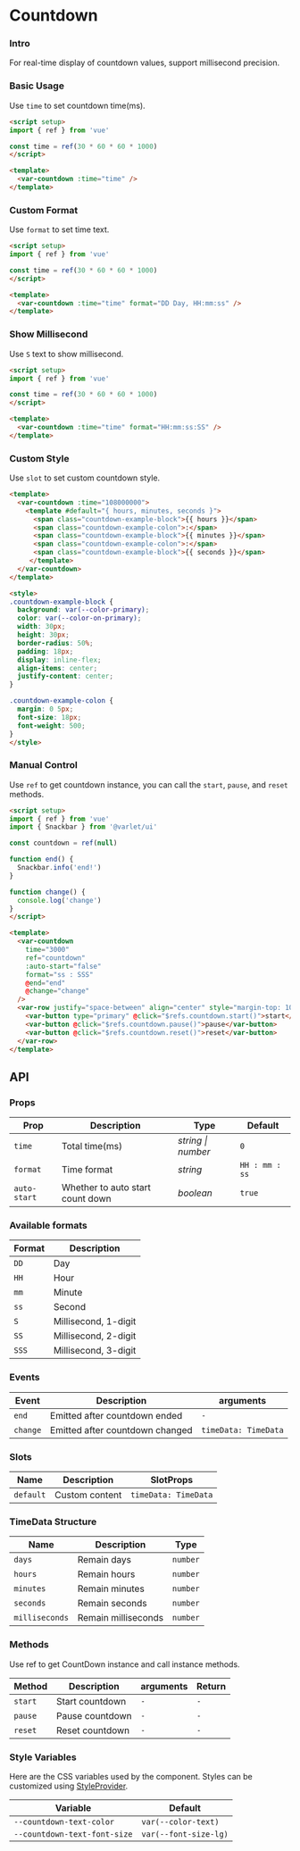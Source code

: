 # Countdown

### Intro

For real-time display of countdown values, support millisecond precision.

### Basic Usage

Use `time` to set countdown time(ms).

```html
<script setup>
import { ref } from 'vue'

const time = ref(30 * 60 * 60 * 1000)
</script>

<template>
  <var-countdown :time="time" />
</template>
```

### Custom Format

Use `format` to set time text.

```html
<script setup>
import { ref } from 'vue'

const time = ref(30 * 60 * 60 * 1000)
</script>

<template>
  <var-countdown :time="time" format="DD Day, HH:mm:ss" />
</template>
```

### Show Millisecond

Use `S` text to show millisecond.

```html
<script setup>
import { ref } from 'vue'

const time = ref(30 * 60 * 60 * 1000)
</script>

<template>
  <var-countdown :time="time" format="HH:mm:ss:SS" />
</template>
```

### Custom Style

Use `slot` to set custom countdown style.

```html
<template>
  <var-countdown :time="108000000">
    <template #default="{ hours, minutes, seconds }">
      <span class="countdown-example-block">{{ hours }}</span>
      <span class="countdown-example-colon">:</span>
      <span class="countdown-example-block">{{ minutes }}</span>
      <span class="countdown-example-colon">:</span>
      <span class="countdown-example-block">{{ seconds }}</span>
     </template>
  </var-countdown>
</template>

<style>
.countdown-example-block {
  background: var(--color-primary);
  color: var(--color-on-primary);
  width: 30px;
  height: 30px;
  border-radius: 50%;
  padding: 18px;
  display: inline-flex;
  align-items: center;
  justify-content: center;
}

.countdown-example-colon {
  margin: 0 5px;
  font-size: 18px;
  font-weight: 500;
}
</style>
```

### Manual Control

Use `ref` to get countdown instance, you can call the `start`, `pause`, and `reset` methods.

```html
<script setup>
import { ref } from 'vue'
import { Snackbar } from '@varlet/ui'

const countdown = ref(null)

function end() {
  Snackbar.info('end!')
}

function change() {
  console.log('change')
}
</script>

<template>
  <var-countdown
    time="3000"
    ref="countdown"
    :auto-start="false"
    format="ss : SSS"
    @end="end"
    @change="change"
  />
  <var-row justify="space-between" align="center" style="margin-top: 10px">
    <var-button type="primary" @click="$refs.countdown.start()">start</var-button>
    <var-button @click="$refs.countdown.pause()">pause</var-button>
    <var-button @click="$refs.countdown.reset()">reset</var-button>
  </var-row>
</template>
```

## API

### Props

| Prop         | Description                      | Type               | Default        |
| ------------ | -------------------------------- | ------------------ | -------------- |
| `time`       | Total time(ms)                   | _string \| number_ | `0`            |
| `format`     | Time format                      | _string_           | `HH : mm : ss` |
| `auto-start` | Whether to auto start count down | _boolean_          | `true`         |

### Available formats

| Format | Description          |
| ------ | -------------------- |
| `DD`   | Day                  |
| `HH`   | Hour                 |
| `mm`   | Minute               |
| `ss`   | Second               |
| `S`    | Millisecond, 1-digit |
| `SS`   | Millisecond, 2-digit |
| `SSS`  | Millisecond, 3-digit |

### Events

| Event    | Description                     | arguments            |
| -------- | ------------------------------- | -------------------- |
| `end`    | Emitted after countdown ended   | `-`                  |
| `change` | Emitted after countdown changed | `timeData: TimeData` |

### Slots

| Name      | Description    | SlotProps            |
| --------- | -------------- | -------------------- |
| `default` | Custom content | `timeData: TimeData` |

### TimeData Structure

| Name           | Description         | Type     |
| -------------- | ------------------- | -------- |
| `days`         | Remain days         | `number` |
| `hours`        | Remain hours        | `number` |
| `minutes`      | Remain minutes      | `number` |
| `seconds`      | Remain seconds      | `number` |
| `milliseconds` | Remain milliseconds | `number` |

### Methods

Use ref to get CountDown instance and call instance methods.

| Method | Description	 | arguments | Return |
| ---- | ------- | -------- |--------|
| `start` | Start countdown | `-`       | `-` |
| `pause` | Pause countdown | `-`       | `-` |
| `reset` | Reset countdown | `-`       | `-` |

### Style Variables
Here are the CSS variables used by the component. Styles can be customized using [StyleProvider](#/en-US/style-provider).

| Variable | Default |
| --- | --- |
| `--countdown-text-color`     | `var(--color-text)`   |
| `--countdown-text-font-size` | `var(--font-size-lg)` |